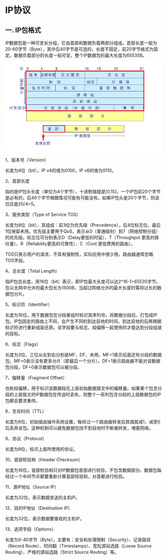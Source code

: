 # IP协议

## 一. IP包格式

IP数据包是一种可变长分组，它由首部和数据负载两部分组成。首部长度一般为20-60字节（Byte），其中后40字节是可选的，长度不固定，前20字节格式为固定。数据负载部分的长度一般可变，整个IP数据包的最大长度为65535B。

![](../images/58.jpg)

1、版本号（Version）

长度为4位（bit），IP v4的值为0100，IP v6的值为0110。

2、首部长度

指的是IP包头长度（单位为4个字节），十进制值就是[0,15]，一个IP包前20个字节是必有的，后40个字节根据情况可能有可能没有。如果IP包头是20个字节，则该位应是20/4=5。

3、服务类型（Type of Service  TOS）

长度为8位（bit），其组成：前3位为优先级（Precedence），后4位标志位，最后1位保留未用。优先级主要用于QoS，表示从0（普通级别）到7（网络控制分组）的优先级。标志位可分别表示D（Delay更低的时延）、T（Throughput 更高的吞吐量）、R（Reliability更高的可靠性）、C（Cost 更低费用的路由）。

TOS只表示用户的请求，不具有强制性，实际应用中很少用，路由器通常忽略TOS字段。

4、总长度（Total Length）

指IP包总长度，用16位（bit）表示，即IP包最大长度可以达2^16-1=65535字节。在以太网中允许的最大包长为1500B，当超过网络允许的最大长度时需将过长的数据包分片。

5、标识符（Identifier）

长度为16位，用于数据包在分段重组时标识其序列号。将数据分段后，打包成IP包，IP包因走的路由上不同，会产生不同的到达目地的时间，到达目地的后再根据标识符进行重新组装还原。该字段要与标志、段偏移一起使用的才能达到分段组装的目标。

6、标志（Flags）

长度为3位，三位从左到右分别是MF、DF、未用。MF=1表示后面还有分段的数据包，MF=0表示没有更多分片（即最后一个分片）。DF=1表示路由器不能对该数据包分段，DF=0表示数据包可以被分段。

7、偏移量（Fragment Offset）

也称段偏移，用于标识该数据段在上层初始数据报文中的偏移量。如果某个包含分段的上层报文的IP数据包在传送时丢失，则整个一系列包含分段的上层数据包的IP包都会要求重传。

8、生存时间（TTL）

长度为8位，初始值由操作系统设置，每经过一个路由器转发后其值就减1，减至0后丢弃该包。这种机制可以避免数据包找不到目地时不断被转发，堵塞网络。

9、协议（Protocol）

长度为8位，标识上层所使用的协议。

10、首部校验和（Header Checksum）

长度为16位，首部检验和只对IP数据包首部进行校验，不包含数据部分。数据包每经过一个中间节点都要重新计算首部校验和，对首都进行检验。

11、源IP地址（Source IP）

长度为32位，表示数据发送的主机IP。

12、目的IP地址（Destination IP）

长度为32位，表示数据要接收的主机IP。

13、选项字段（Options）

​    长度为0-40字节（Byte），主要有：安全和处理限制（Security）、记录路径（Record Route）、时间戳（Timestamps）、宽松源站选路（Loose Source Routing）、严格的源站选路（Strict Source Routing）等。